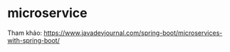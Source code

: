 # microservice
Tham khảo: https://www.javadevjournal.com/spring-boot/microservices-with-spring-boot/
